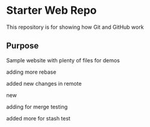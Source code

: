 # Starter Web Repo

This repository is for showing how Git and GitHub work

## Purpose

Sample website with plenty of files for demos


adding more rebase

added new changes in remote


new

adding for merge testing

added more for stash test
